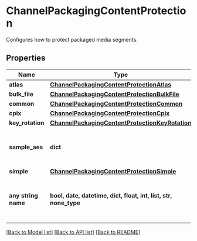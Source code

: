 # ChannelPackagingContentProtection

Configures how to protect packaged media segments.

## Properties
Name | Type | Description | Notes
------------ | ------------- | ------------- | -------------
**atlas** | [**ChannelPackagingContentProtectionAtlas**](ChannelPackagingContentProtectionAtlas.md) |  | [optional] 
**bulk_file** | [**ChannelPackagingContentProtectionBulkFile**](ChannelPackagingContentProtectionBulkFile.md) |  | [optional] 
**common** | [**ChannelPackagingContentProtectionCommon**](ChannelPackagingContentProtectionCommon.md) |  | [optional] 
**cpix** | [**ChannelPackagingContentProtectionCpix**](ChannelPackagingContentProtectionCpix.md) |  | [optional] 
**key_rotation** | [**ChannelPackagingContentProtectionKeyRotation**](ChannelPackagingContentProtectionKeyRotation.md) |  | [optional] 
**sample_aes** | **dict** | Only one of [&#39;bulk_file&#39;, &#39;sample_aes&#39;, &#39;common&#39;] may be set. | [optional] 
**simple** | [**ChannelPackagingContentProtectionSimple**](ChannelPackagingContentProtectionSimple.md) |  | [optional] 
**any string name** | **bool, date, datetime, dict, float, int, list, str, none_type** | any string name can be used but the value must be the correct type | [optional]

[[Back to Model list]](../README.md#documentation-for-models) [[Back to API list]](../README.md#documentation-for-api-endpoints) [[Back to README]](../README.md)


